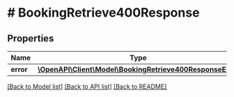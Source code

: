 # # BookingRetrieve400Response

## Properties

Name | Type | Description | Notes
------------ | ------------- | ------------- | -------------
**error** | [**\OpenAPI\Client\Model\BookingRetrieve400ResponseError**](BookingRetrieve400ResponseError.md) |  | [optional]

[[Back to Model list]](../../README.md#models) [[Back to API list]](../../README.md#endpoints) [[Back to README]](../../README.md)
